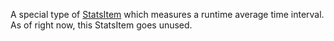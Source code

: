 A special type of [StatsItem](https://create.roblox.com/docs/reference/engine/classes/StatsItem) which measures a runtime average time interval.
As of right now, this StatsItem goes unused.